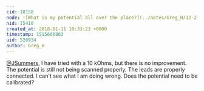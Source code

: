 ```yaml
---
cid: 18158
node: ![What is my potential all over the place?](../notes/Greg_H/12-21-2017/what-is-my-potential-all-over-the-place)
nid: 15410
created_at: 2018-01-11 10:33:23 +0000
timestamp: 1515666803
uid: 520934
author: Greg_H
---
```


[@JSummers](/profile/JSummers), I have tried with a 10 kOhms, but there is no improvement. The potential is still not being scanned properly. The leads are properly connected. I can't see what I am doing wrong. Does the potential need to be calibrated?